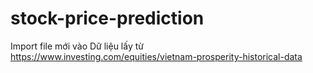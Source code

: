 # stock-price-prediction

Import file mới vào
Dữ liệu lấy từ https://www.investing.com/equities/vietnam-prosperity-historical-data

